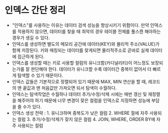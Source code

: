 # 인덱스 간단 정리

- "인덱스"를 사용하는 이유는 데이터 검색 성능을 향상시키기 위함이다. 만약 인덱스를 적용하지 않으면, 데이터를 찾을 때 최악의 경우 테이블 전체를 풀스캔 해야하는 경우가 생길 수 있다. 
- 인덱스를 생성하면 별도의 메모리 공간에 데이터(KEY)와 물리적 주소(VALUE)가 함께 저장된다. 키와 매칭되는 데이터를 찾게되면 물리적주소로 곧바로 실제 데이터에 접근하게 된다.
- 인덱스를 생성할 때는 키로 사용할 컬럼의 유니크함(카디널리티)이 어느정도 보장되는가를 잘 판단해야 한다. 데이터가 유니크할 수록 데이터간 중복이 없어서 더 빠르게 탐색할 수 있기 때문이다. 
- 인덱스 값들은 기본적으로 정렬되어 있기 때문에 MAX, MIN 연산을 할 때, 레코드의 맨 끝값과 맨 처음값만 가져오면 되서 탐색이 수월하다.
- 인덱스는 탐색작업은 수월하나 데이터 추가/수정/삭제 시에는 매번 갱신 및 재정렬을 해주어야 하기 때문에 너무 변경이 잦은 컬럼을 인덱스로 지정하면 성능에 부담을 줄 수가 있다.
- 인덱스 생성 전략 : 1. 유니크하며 중복도가 낮은 컬럼 2. WHERE 절에 자주 사용되는 컬럼 3. 추가/수정/삭제가 잦지 않은 컬럼 4. JOIN, WHERE, ORDER BY에 자주 사용되는 컬럼